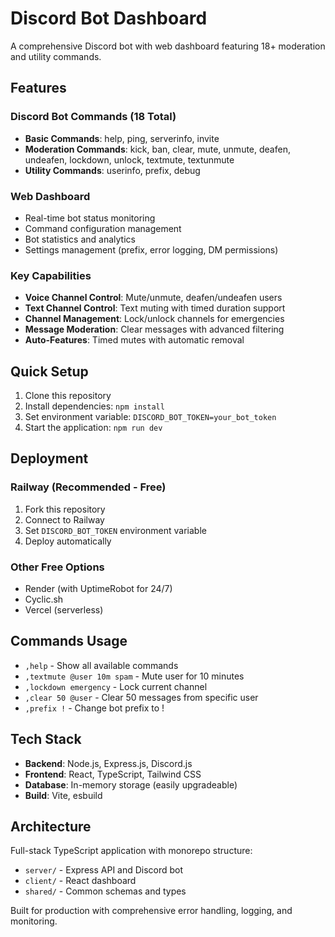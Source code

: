 # Discord Bot Dashboard

A comprehensive Discord bot with web dashboard featuring 18+ moderation and utility commands.

## Features

### Discord Bot Commands (18 Total)
- **Basic Commands**: help, ping, serverinfo, invite
- **Moderation Commands**: kick, ban, clear, mute, unmute, deafen, undeafen, lockdown, unlock, textmute, textunmute
- **Utility Commands**: userinfo, prefix, debug

### Web Dashboard
- Real-time bot status monitoring
- Command configuration management
- Bot statistics and analytics
- Settings management (prefix, error logging, DM permissions)

### Key Capabilities
- **Voice Channel Control**: Mute/unmute, deafen/undeafen users
- **Text Channel Control**: Text muting with timed duration support
- **Channel Management**: Lock/unlock channels for emergencies
- **Message Moderation**: Clear messages with advanced filtering
- **Auto-Features**: Timed mutes with automatic removal

## Quick Setup

1. Clone this repository
2. Install dependencies: `npm install`
3. Set environment variable: `DISCORD_BOT_TOKEN=your_bot_token`
4. Start the application: `npm run dev`

## Deployment

### Railway (Recommended - Free)
1. Fork this repository
2. Connect to Railway
3. Set `DISCORD_BOT_TOKEN` environment variable
4. Deploy automatically

### Other Free Options
- Render (with UptimeRobot for 24/7)
- Cyclic.sh
- Vercel (serverless)

## Commands Usage

- `,help` - Show all available commands
- `,textmute @user 10m spam` - Mute user for 10 minutes
- `,lockdown emergency` - Lock current channel
- `,clear 50 @user` - Clear 50 messages from specific user
- `,prefix !` - Change bot prefix to !

## Tech Stack

- **Backend**: Node.js, Express.js, Discord.js
- **Frontend**: React, TypeScript, Tailwind CSS
- **Database**: In-memory storage (easily upgradeable)
- **Build**: Vite, esbuild

## Architecture

Full-stack TypeScript application with monorepo structure:
- `server/` - Express API and Discord bot
- `client/` - React dashboard
- `shared/` - Common schemas and types

Built for production with comprehensive error handling, logging, and monitoring.